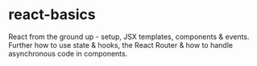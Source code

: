 # react-basics
React from the ground up - setup, JSX templates, components &amp; events. Further how to use state &amp; hooks, the React Router &amp; how to handle asynchronous code in components.
